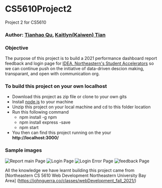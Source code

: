 # CS5610Project2
Project 2 for CS5610

### Author: [Tianhao Qu](https://thq12345.github.io/PersonalHomepage/), [Kaitlyn(Kaiwen) Tian](https://kaitlyntian.github.io/homepage/index.html)
### Objective
 The purpose of this project is to build a 2021 performance dashboard report feedback and login page for [IDEA, Northeastern's Student Accelerators](https://www.northeastern.edu/idea/) so we can continue push on the initiative of data-driven descion making, transparant, and open with communication org.

### To build this project on your own localhost
* Download this project as zip file or clone to your own gits
* Install [node.js](https://nodejs.org/en/) to your machine
* Unzip this project on your local machine and cd to this folder location
* Run this following command
    * npm install -g npm
    * npm install express -save
    * npm start
* You then can find this project running on the your **http://localhost:3000/**

### Sample images
![Report main Page](https://github.com/kaitlyntian/CS5610Project2-main-kaitlyn/blob/main/client/images/report_screenshot.png?raw=true)
![Login Page](https://github.com/kaitlyntian/CS5610Project2-main-kaitlyn/blob/main/client/images/login_screenshot.png?raw=true)
![Login Error Page](https://github.com/kaitlyntian/CS5610Project2-main-kaitlyn/blob/main/client/images/login_errorpage.png?raw=true)
![feedback Page](https://github.com/kaitlyntian/CS5610Project2-main-kaitlyn/blob/main/client/images/feedback_page.png?raw=true)


All the knowledge we have learnt building this project came from [Northeastern CS 5610 Web Development
Northeastern University Bay Area] (https://johnguerra.co/classes/webDevelopment_fall_2021/)

